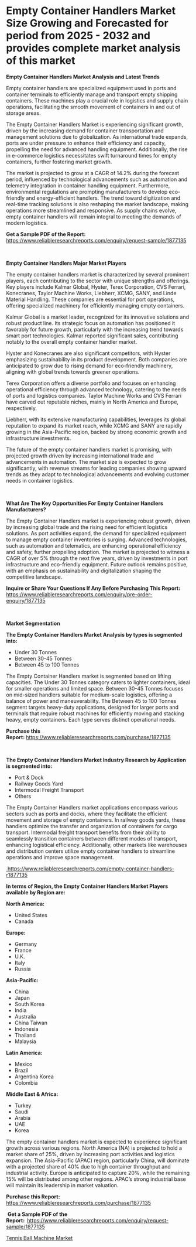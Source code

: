 <p><h1>Empty Container Handlers Market Size Growing and Forecasted for period from 2025 - 2032 and provides complete market analysis of this market</h1></p><p><strong>Empty Container Handlers Market Analysis and Latest Trends</strong></p>
<p><p>Empty container handlers are specialized equipment used in ports and container terminals to efficiently manage and transport empty shipping containers. These machines play a crucial role in logistics and supply chain operations, facilitating the smooth movement of containers in and out of storage areas.</p><p>The Empty Container Handlers Market is experiencing significant growth, driven by the increasing demand for container transportation and management solutions due to globalization. As international trade expands, ports are under pressure to enhance their efficiency and capacity, propelling the need for advanced handling equipment. Additionally, the rise in e-commerce logistics necessitates swift turnaround times for empty containers, further fostering market growth.</p><p>The market is projected to grow at a CAGR of 14.2% during the forecast period, influenced by technological advancements such as automation and telemetry integration in container handling equipment. Furthermore, environmental regulations are prompting manufacturers to develop eco-friendly and energy-efficient handlers. The trend toward digitization and real-time tracking solutions is also reshaping the market landscape, making operations more streamlined and responsive. As supply chains evolve, empty container handlers will remain integral to meeting the demands of modern logistics.</p></p>
<p><strong>Get a Sample PDF of the Report:&nbsp;</strong> <a href="https://www.reliableresearchreports.com/enquiry/request-sample/1877135?utm_campaign=2298&utm_medium=2&utm_source=Github&utm_content=ia&utm_term=10042025&utm_id=empty-container-handlers">https://www.reliableresearchreports.com/enquiry/request-sample/1877135</a></p>
<p>&nbsp;</p>
<p><strong>Empty Container Handlers Major Market Players</strong></p>
<p><p>The empty container handlers market is characterized by several prominent players, each contributing to the sector with unique strengths and offerings. Key players include Kalmar Global, Hyster, Terex Corporation, CVS Ferrari, Konecranes, Taylor Machine Works, Liebherr, XCMG, SANY, and Linde Material Handling. These companies are essential for port operations, offering specialized machinery for efficiently managing empty containers.</p><p>Kalmar Global is a market leader, recognized for its innovative solutions and robust product line. Its strategic focus on automation has positioned it favorably for future growth, particularly with the increasing trend towards smart port technologies. Kalmar reported significant sales, contributing notably to the overall empty container handler market.</p><p>Hyster and Konecranes are also significant competitors, with Hyster emphasizing sustainability in its product development. Both companies are anticipated to grow due to rising demand for eco-friendly machinery, aligning with global trends towards greener operations.</p><p>Terex Corporation offers a diverse portfolio and focuses on enhancing operational efficiency through advanced technology, catering to the needs of ports and logistics companies. Taylor Machine Works and CVS Ferrari have carved out reputable niches, mainly in North America and Europe, respectively. </p><p>Liebherr, with its extensive manufacturing capabilities, leverages its global reputation to expand its market reach, while XCMG and SANY are rapidly growing in the Asia-Pacific region, backed by strong economic growth and infrastructure investments.</p><p>The future of the empty container handlers market is promising, with projected growth driven by increasing international trade and advancements in automation. The market size is expected to grow significantly, with revenue streams for leading companies showing upward trends as they adapt to technological advancements and evolving customer needs in container logistics.</p></p>
<p>&nbsp;</p>
<p><strong>What Are The Key Opportunities For Empty Container Handlers Manufacturers?</strong></p>
<p><p>The Empty Container Handlers market is experiencing robust growth, driven by increasing global trade and the rising need for efficient logistics solutions. As port activities expand, the demand for specialized equipment to manage empty container inventories is surging. Advanced technologies, such as automation and telematics, are enhancing operational efficiency and safety, further propelling adoption. The market is projected to witness a CAGR of over 5% through the next five years, driven by investments in port infrastructure and eco-friendly equipment. Future outlook remains positive, with an emphasis on sustainability and digitalization shaping the competitive landscape.</p></p>
<p><strong>Inquire or Share Your Questions If Any Before Purchasing This Report:</strong> <a href="https://www.reliableresearchreports.com/enquiry/pre-order-enquiry/1877135?utm_campaign=2298&utm_medium=2&utm_source=Github&utm_content=ia&utm_term=10042025&utm_id=empty-container-handlers">https://www.reliableresearchreports.com/enquiry/pre-order-enquiry/1877135</a></p>
<p>&nbsp;</p>
<p><strong>Market Segmentation</strong></p>
<p><strong>The Empty Container Handlers Market Analysis by types is segmented into:</strong></p>
<p><ul><li>Under 30 Tonnes</li><li>Between 30-45 Tonnes</li><li>Between 45 to 100 Tonnes</li></ul></p>
<p><p>The Empty Container Handlers market is segmented based on lifting capacities. The Under 30 Tonnes category caters to lighter containers, ideal for smaller operations and limited space. Between 30-45 Tonnes focuses on mid-sized handlers suitable for medium-scale logistics, offering a balance of power and maneuverability. The Between 45 to 100 Tonnes segment targets heavy-duty applications, designed for larger ports and terminals that require robust machines for efficiently moving and stacking heavy, empty containers. Each type serves distinct operational needs.</p></p>
<p><strong>Purchase this Report:&nbsp;</strong><a href="https://www.reliableresearchreports.com/purchase/1877135?utm_campaign=2298&utm_medium=2&utm_source=Github&utm_content=ia&utm_term=10042025&utm_id=empty-container-handlers">https://www.reliableresearchreports.com/purchase/1877135</a></p>
<p>&nbsp;</p>
<p><strong>The Empty Container Handlers Market Industry Research by Application is segmented into:</strong></p>
<p><ul><li>Port & Dock</li><li>Railway Goods Yard</li><li>Intermodal Freight Transport</li><li>Others</li></ul></p>
<p><p>The Empty Container Handlers market applications encompass various sectors such as ports and docks, where they facilitate the efficient movement and storage of empty containers. In railway goods yards, these handlers optimize the transfer and organization of containers for cargo transport. Intermodal freight transport benefits from their ability to seamlessly transition containers between different modes of transport, enhancing logistical efficiency. Additionally, other markets like warehouses and distribution centers utilize empty container handlers to streamline operations and improve space management.</p></p>
<p><a href="https://www.reliableresearchreports.com/empty-container-handlers-r1877135?utm_campaign=2298&utm_medium=2&utm_source=Github&utm_content=ia&utm_term=10042025&utm_id=empty-container-handlers">&nbsp;https://www.reliableresearchreports.com/empty-container-handlers-r1877135</a></p>
<p><strong>In terms of Region, the Empty Container Handlers Market Players available by Region are:</strong></p>
<p>
    <p> <strong> North America: </strong>
        <ul>
            <li>United States</li>
            <li>Canada</li>
        </ul>
        </p> 
    <p> <strong> Europe: </strong>
        <ul>
            <li>Germany</li>
            <li>France</li>
            <li>U.K.</li>
            <li>Italy</li>
            <li>Russia</li>
        </ul>
        </p> 
    <p> <strong> Asia-Pacific: </strong>
        <ul>
            <li>China</li>
            <li>Japan</li>
            <li>South Korea</li>
            <li>India</li>
            <li>Australia</li>
            <li>China Taiwan</li>
            <li>Indonesia</li>
            <li>Thailand</li>
            <li>Malaysia</li>
        </ul>
        </p> 
    <p> <strong> Latin America: </strong>
        <ul>
            <li>Mexico</li>
            <li>Brazil</li>
            <li>Argentina Korea</li>
            <li>Colombia</li>
        </ul>
        </p> 
    <p> <strong> Middle East & Africa: </strong>
        <ul>
            <li>Turkey</li>
            <li>Saudi</li>
            <li>Arabia</li>
            <li>UAE</li>
            <li>Korea</li>
        </ul>
    </p>
    </p>
<p><p>The empty container handlers market is expected to experience significant growth across various regions. North America (NA) is projected to hold a market share of 25%, driven by increasing port activities and logistics expansion. The Asia-Pacific (APAC) region, particularly China, will dominate with a projected share of 40% due to high container throughput and industrial activity. Europe is anticipated to capture 20%, while the remaining 15% will be distributed among other regions. APAC’s strong industrial base will maintain its leadership in market valuation.</p></p>
<p><strong>Purchase this Report: </strong><a href="https://www.reliableresearchreports.com/purchase/1877135?utm_campaign=2298&utm_medium=2&utm_source=Github&utm_content=ia&utm_term=10042025&utm_id=empty-container-handlers">https://www.reliableresearchreports.com/purchase/1877135</a></p>
<p>&nbsp;<strong>Get a Sample PDF of the Report:&nbsp;&nbsp;</strong><a href="https://www.reliableresearchreports.com/enquiry/request-sample/1877135?utm_campaign=2298&utm_medium=2&utm_source=Github&utm_content=ia&utm_term=10042025&utm_id=empty-container-handlers">https://www.reliableresearchreports.com/enquiry/request-sample/1877135</a></p>
<p><strong></strong></p>
<p><p><a href="https://github.com/suleimannichelle7/Market-Research-Report-List-1/blob/main/tennis-ball-machine-market.md?utm_campaign=2298&utm_medium=2&utm_source=Github&utm_content=ia&utm_term=10042025&utm_id=empty-container-handlers">Tennis Ball Machine Market</a></p></p>